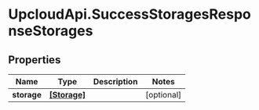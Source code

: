 # UpcloudApi.SuccessStoragesResponseStorages

## Properties
Name | Type | Description | Notes
------------ | ------------- | ------------- | -------------
**storage** | [**[Storage]**](Storage.md) |  | [optional] 


